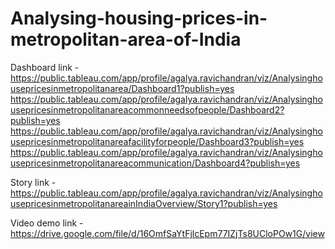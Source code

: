 # Analysing-housing-prices-in-metropolitan-area-of-India


Dashboard link - https://public.tableau.com/app/profile/agalya.ravichandran/viz/Analysinghousepricesinmetropolitanarea/Dashboard1?publish=yes  
https://public.tableau.com/app/profile/agalya.ravichandran/viz/Analysinghousepricesinmetropolitanareacommonneedsofpeople/Dashboard2?publish=yes
https://public.tableau.com/app/profile/agalya.ravichandran/viz/Analysinghousepricesinmetropolitanareafacilityforpeople/Dashboard3?publish=yes
https://public.tableau.com/app/profile/agalya.ravichandran/viz/Analysinghousepricesinmetropolitanareacommunication/Dashboard4?publish=yes

Story link -https://public.tableau.com/app/profile/agalya.ravichandran/viz/AnalysinghousepricesinmetropolitanareainIndiaOverview/Story1?publish=yes

Video demo link - https://drive.google.com/file/d/16OmfSaYtFjlcEpm77IZjTs8UCloPOw1G/view
